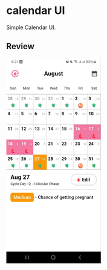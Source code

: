 # calendar UI

Simple Calendar UI.

## Review

<div style="display: flex; gap: 10px;">
  <img src="assets/images/img1.jpg" alt="image" width="250" style="display: inline-block;" />
</div>
